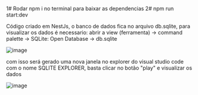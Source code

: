 1# Rodar npm i no terminal para baixar as dependencias
2# npm run start:dev

Código criado em NestJs, o banco de dados fica no arquivo db.sqlite, para visualizar os dados é necessario: abrir a view (ferramenta) -> command palette -> SQLite: Open Database -> db.sqlite

![image](https://user-images.githubusercontent.com/47352737/212073658-4de057ba-c537-4ad2-aff0-7dbd5c871692.png)

com isso será gerado uma nova janela no explorer do visual studio code com o nome SQLITE EXPLORER, basta clicar no botão "play" e visualizar os dados

![image](https://user-images.githubusercontent.com/47352737/212073579-100bc4c6-3586-4fc5-b27c-dfaa9858cec0.png)
